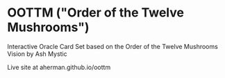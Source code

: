# OOTTM ("Order of the Twelve Mushrooms")
Interactive Oracle Card Set based on the Order of the Twelve Mushrooms Vision by Ash Mystic

Live site at aherman.github.io/oottm